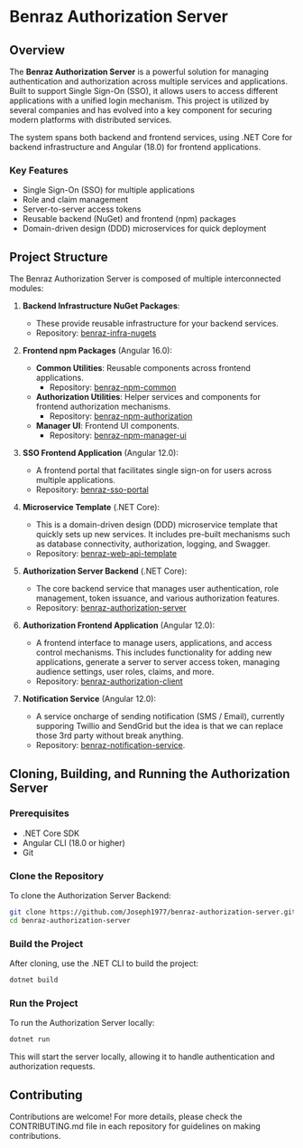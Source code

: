 
# Benraz Authorization Server

## Overview

The **Benraz Authorization Server** is a powerful solution for managing authentication and authorization across multiple services and applications. Built to support Single Sign-On (SSO), it allows users to access different applications with a unified login mechanism. This project is utilized by several companies and has evolved into a key component for securing modern platforms with distributed services.

The system spans both backend and frontend services, using .NET Core for backend infrastructure and Angular (18.0) for frontend applications.

### Key Features
- Single Sign-On (SSO) for multiple applications
- Role and claim management
- Server-to-server access tokens
- Reusable backend (NuGet) and frontend (npm) packages
- Domain-driven design (DDD) microservices for quick deployment

## Project Structure

The Benraz Authorization Server is composed of multiple interconnected modules:

1. **Backend Infrastructure NuGet Packages**:
   - These provide reusable infrastructure for your backend services.
   - Repository: [benraz-infra-nugets](https://github.com/Joseph1977/benraz-infra-nugets)

2. **Frontend npm Packages** (Angular 16.0):
   - **Common Utilities**: Reusable components across frontend applications.
     - Repository: [benraz-npm-common](https://github.com/Joseph1977/benraz-npm-common)
   - **Authorization Utilities**: Helper services and components for frontend authorization mechanisms.
     - Repository: [benraz-npm-authorization](https://github.com/Joseph1977/benraz-npm-authorization)
   - **Manager UI**: Frontend UI components.
     - Repository: [benraz-npm-manager-ui](https://github.com/Joseph1977/benraz-npm-manager-ui)

3. **SSO Frontend Application** (Angular 12.0):
   - A frontend portal that facilitates single sign-on for users across multiple applications.
   - Repository: [benraz-sso-portal](https://github.com/Joseph1977/benraz-sso-portal)

4. **Microservice Template** (.NET Core):
   - This is a domain-driven design (DDD) microservice template that quickly sets up new services. It includes pre-built mechanisms such as database connectivity, authorization, logging, and Swagger.
   - Repository: [benraz-web-api-template](https://github.com/Joseph1977/benraz-web-api-template)

5. **Authorization Server Backend** (.NET Core):
   - The core backend service that manages user authentication, role management, token issuance, and various authorization features.
   - Repository: [benraz-authorization-server](https://github.com/Joseph1977/benraz-authorization-server)

6. **Authorization Frontend Application** (Angular 12.0):
   - A frontend interface to manage users, applications, and access control mechanisms. This includes functionality for adding new applications, generate a server to server access token, managing audience settings, user roles, claims, and more.
   - Repository: [benraz-authorization-client](https://github.com/Joseph1977/benraz-authorization-client)
  
7. **Notification Service** (Angular 12.0):
   - A service oncharge of sending notification (SMS / Email), currently supporing Twillio and SendGrid but the idea is that we can replace those 3rd party without break anything.
   - Repository: [benraz-notification-service](https://github.com/Joseph1977/benraz-notification-service).
     
## Cloning, Building, and Running the Authorization Server

### Prerequisites
- .NET Core SDK
- Angular CLI (18.0 or higher)
- Git

### Clone the Repository
To clone the Authorization Server Backend:

```bash
git clone https://github.com/Joseph1977/benraz-authorization-server.git
cd benraz-authorization-server
```

### Build the Project
After cloning, use the .NET CLI to build the project:

```bash
dotnet build
```

### Run the Project
To run the Authorization Server locally:

```bash
dotnet run
```

This will start the server locally, allowing it to handle authentication and authorization requests.

## Contributing

Contributions are welcome! For more details, please check the CONTRIBUTING.md file in each repository for guidelines on making contributions.

